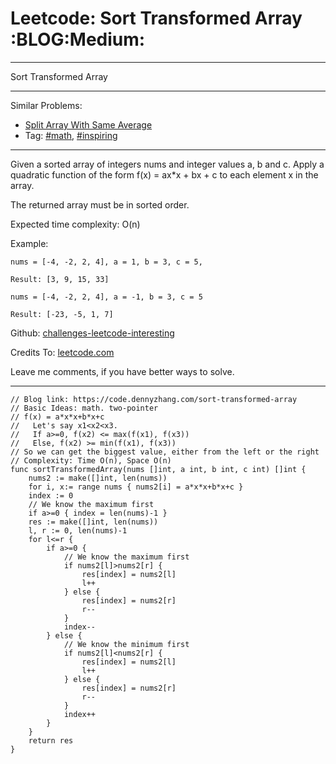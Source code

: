 # Leetcode: Sort Transformed Array     :BLOG:Medium:


---

Sort Transformed Array  

---

Similar Problems:  
-   [Split Array With Same Average](https://code.dennyzhang.com/split-array-with-same-average)
-   Tag: [#math](https://code.dennyzhang.com/tag/math), [#inspiring](https://code.dennyzhang.com/tag/inspiring)

---

Given a sorted array of integers nums and integer values a, b and c. Apply a quadratic function of the form f(x) = ax\*x + bx + c to each element x in the array.  

The returned array must be in sorted order.  

Expected time complexity: O(n)  

Example:  

    nums = [-4, -2, 2, 4], a = 1, b = 3, c = 5,
    
    Result: [3, 9, 15, 33]

    nums = [-4, -2, 2, 4], a = -1, b = 3, c = 5
    
    Result: [-23, -5, 1, 7]

Github: [challenges-leetcode-interesting](https://github.com/DennyZhang/challenges-leetcode-interesting/tree/master/sort-transformed-array)  

Credits To: [leetcode.com](https://leetcode.com/problems/sort-transformed-array/description/)  

Leave me comments, if you have better ways to solve.  

---

    // Blog link: https://code.dennyzhang.com/sort-transformed-array
    // Basic Ideas: math. two-pointer
    // f(x) = a*x*x+b*x+c
    //   Let's say x1<x2<x3.
    //   If a>=0, f(x2) <= max(f(x1), f(x3))
    //   Else, f(x2) >= min(f(x1), f(x3))
    // So we can get the biggest value, either from the left or the right
    // Complexity: Time O(n), Space O(n)
    func sortTransformedArray(nums []int, a int, b int, c int) []int {
        nums2 := make([]int, len(nums))
        for i, x:= range nums { nums2[i] = a*x*x+b*x+c }
        index := 0
        // We know the maximum first
        if a>=0 { index = len(nums)-1 }
        res := make([]int, len(nums))
        l, r := 0, len(nums)-1
        for l<=r {
            if a>=0 {
                // We know the maximum first
                if nums2[l]>nums2[r] {
                    res[index] = nums2[l]
                    l++
                } else {
                    res[index] = nums2[r]
                    r--
                }
                index--
            } else {
                // We know the minimum first
                if nums2[l]<nums2[r] {
                    res[index] = nums2[l]
                    l++
                } else {
                    res[index] = nums2[r]
                    r--
                }
                index++
            }
        }
        return res
    }